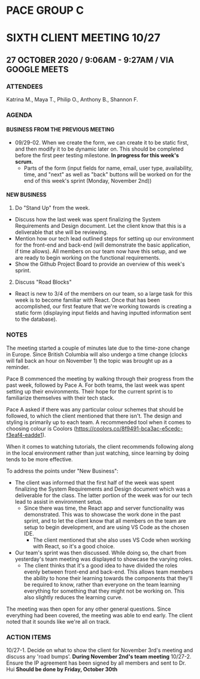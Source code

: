 # PACE GROUP C
# SIXTH CLIENT MEETING 10/27

## 27 OCTOBER 2020 / 9:06AM - 9:27AM / VIA GOOGLE MEETS

### ATTENDEES
Katrina M., Maya T., Philip O., Anthony B., Shannon F.

### AGENDA

#### BUSINESS FROM THE PREVIOUS MEETING
- 09/29-02. When we create the form, we can create it to be static first, and then modify it to be dynamic later on. This should be completed before the first peer testing milestone. **In progress for this week's scrum.** 
    - Parts of the form (input fields for name, email, user type, availability, time, and "next" as well as "back" buttons will be worked on for the end of this week's sprint (Monday, November 2nd))

#### NEW BUSINESS
1. Do "Stand Up" from the week. 
- Discuss how the last week was spent finalizing the System Requirements and Design document. Let the client know that this is a deliverable that she will be reviewing. 
- Mention how our tech lead outlined steps for setting up our environment for the front-end and back-end (will demonstrate the basic application, if time allows). All members on our team now have this setup, and we are ready to begin working on the functional requirements. 
- Show the Github Project Board to provide an overview of this week's sprint. 
2. Discuss "Road Blocks"
- React is new to 3/4 of the members on our team, so a large task for this week is to become familiar with React. Once that has been accomplished, our first feature that we're working towards is creating a static form (displaying input fields and having inputted information sent to the database).

### NOTES
The meeting started a couple of minutes late due to the time-zone change in Europe. Since British Columbia will also undergo a time change (clocks will fall back an hour on November 1) the topic was brought up as a reminder. 

Pace B commenced the meeting by walking through their progress from the past week, followed by Pace A. For both teams, the last week was spent setting up their environments. Their hope for the current sprint is to familiarize themselves with their tech stack. 

Pace A asked if there was any particular colour schemes that should be followed, to which the client mentioned that there isn't. The design and styling is primarily up to each team. A recommended tool when it comes to choosing colour is Coolors (https://coolors.co/8f9491-bca3ac-e5cedc-f3eaf4-eadde1). 

When it comes to watching tutorials, the client recommends following along in the local environment rather than just watching, since learning by doing tends to be more effective. 

To address the points under "New Business":
- The client was informed that the first half of the week was spent finalizing the System Requirements and Design document which was a deliverable for the class. The latter portion of the week was for our tech lead to assist in environment setup. 
    - Since there was time, the React app and server functionality was demonstrated. This was to showcase the work done in the past sprint, and to let the client know that all members on the team are setup to begin development, and are using VS Code as the chosen IDE.
        - The client mentioned that she also uses VS Code when working with React, so it's a good choice. 
- Our team's sprint was then discussed. While doing so, the chart from yesterday's team meeting was displayed to showcase the varying roles. 
    - The client thinks that it's a good idea to have divided the roles evenly between front-end and back-end. This allows team members the ability to hone their learning towards the components that they'll be required to know, rather than everyone on the team learning everything for something that they might not be working on. This also slightly reduces the learning curve. 

The meeting was then open for any other general questions. Since everything had been covered, the meeting was able to end early. The client noted that it sounds like we're all on track. 

### ACTION ITEMS
10/27-1. Decide on what to show the client for November 3rd's meeting and discuss any 'road bumps'. **During November 2nd's team meeting**
10/27-2. Ensure the IP agreement has been signed by all members and sent to Dr. Hui **Should be done by Friday, October 30th**



